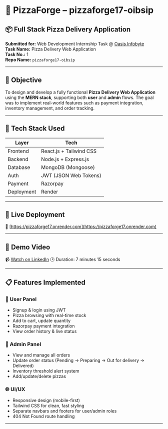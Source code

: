 # 🍕 PizzaForge – pizzaforge17-oibsip

## 📦 Full Stack Pizza Delivery Application  
**Submitted for:** Web Development Internship Task @ [Oasis Infobyte](https://www.linkedin.com/company/oasis-infobyte/)  
**Task Name:** Pizza Delivery Web Application  
**Task No.:** 1  
**Repo Name:** `pizzaforge17-oibsip`

---

## 📌 Objective  
To design and develop a fully functional **Pizza Delivery Web Application** using the **MERN stack**, supporting both **user** and **admin** flows. The goal was to implement real-world features such as payment integration, inventory management, and order tracking.

---

## 🔨 Tech Stack Used

| Layer        | Tech                          |
|--------------|-------------------------------|
| Frontend     | React.js + Tailwind CSS        |
| Backend      | Node.js + Express.js           |
| Database     | MongoDB (Mongoose)             |
| Auth         | JWT (JSON Web Tokens)          |
| Payment      | Razorpay                       |
| Deployment   | Render                         |

---

## 🚀 Live Deployment  
🔗 [https://pizzaforge17.onrender.com](https://pizzaforge17.onrender.com)

---

## 🎥 Demo Video  
📹 [Watch on LinkedIn]([https://www.linkedin.com/posts/your-post-link](https://www.linkedin.com/posts/ds17_oasisinfobyte-oibsip-webdevelopment-activity-7359276944074395651-bAhd?utm_source=share&utm_medium=member_desktop&rcm=ACoAAENtVg8BLsyfQrf4tksW7VgmqUhsgz8o-kY))  
🕒 Duration: 7 minutes 15 seconds

---

## 📋 Features Implemented

### 👤 User Panel
- Signup & login using JWT
- Pizza browsing with real-time stock
- Add to cart, update quantity
- Razorpay payment integration
- View order history & live status

### 🔧 Admin Panel
- View and manage all orders
- Update order status (Pending → Preparing → Out for delivery → Delivered)
- Inventory threshold alert system
- Add/update/delete pizzas

### 🌐 UI/UX
- Responsive design (mobile-first)
- Tailwind CSS for clean, fast styling
- Separate navbars and footers for user/admin roles
- 404 Not Found route handling

---

